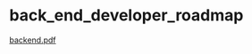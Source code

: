 # back_end_developer_roadmap
[backend.pdf](https://github.com/marouananouar/back_end_developer_roadmap/files/8829764/backend.pdf)
